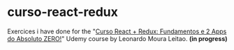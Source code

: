 # curso-react-redux
Exercices i have done for the "[Curso React + Redux: Fundamentos e 2 Apps do Absoluto ZERO!](https://www.udemy.com/course/react-redux-pt)" Udemy course by Leonardo Moura Leitao. **(in progress)**
